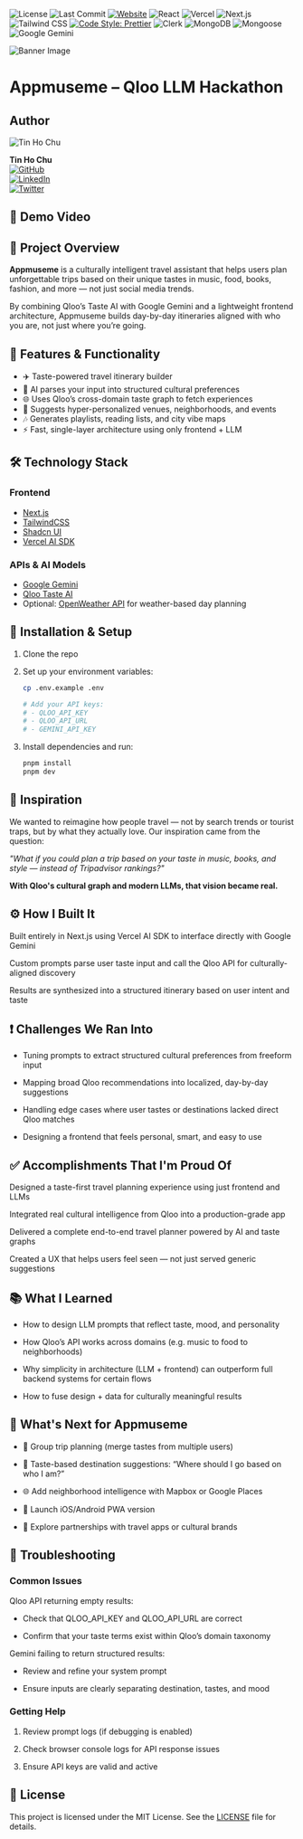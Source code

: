 ![License](https://img.shields.io/github/license/tinhochu/qloo-llm-hackathon-2025) ![Last Commit](https://img.shields.io/github/last-commit/tinhochu/qloo-llm-hackathon-2025) [![Website](https://img.shields.io/website?url=https%3A%2F%appmuseme.vercel.app)](https://appmuse.vercel.app) ![React](https://img.shields.io/badge/Frontend-React-blue?logo=react)
![Vercel](https://img.shields.io/badge/Hosting-Vercel-blue) ![Next.js](https://img.shields.io/badge/Framework-Next.js-000?logo=next.js) ![Tailwind CSS](https://img.shields.io/badge/Styling-TailwindCSS-38B2AC?logo=tailwind-css) [![Code Style: Prettier](https://img.shields.io/badge/code_style-prettier-ff69b4.svg)](https://prettier.io/) ![Clerk](https://img.shields.io/badge/Authentication-Clerk-blue?logo=clerk) ![MongoDB](https://img.shields.io/badge/Database-MongoDB-blue?logo=mongodb) ![Mongoose](https://img.shields.io/badge/Database-Mongoose-blue?logo=mongoose) ![Google Gemini](https://img.shields.io/badge/AI-Google%20Gemini-blue?logo=google-gemini)

![Banner Image](https://github.com/user-attachments/assets/7104e150-eaf6-4d8b-aabe-a6ba614a6810)

# Appmuseme – Qloo LLM Hackathon

## Author

![Tin Ho Chu](https://github.com/tinhochu.png?size=50)

**Tin Ho Chu**  
[![GitHub](https://img.shields.io/badge/GitHub-@tinhochu-181717?logo=github)](https://github.com/tinhochu)  
[![LinkedIn](https://img.shields.io/badge/LinkedIn-Tin_Ho_Chu-blue?logo=linkedIn)](https://linkedin.com/in/tinhochu)  
[![Twitter](https://img.shields.io/badge/@tinhochu-000000?logo=x)](https://x.com/tinhochu)

## 🎥 Demo Video

<!-- Insert demo video link once uploaded -->

## 🚀 Project Overview

**Appmuseme** is a culturally intelligent travel assistant that helps users plan unforgettable trips based on their unique tastes in music, food, books, fashion, and more — not just social media trends.

By combining Qloo’s Taste AI with Google Gemini and a lightweight frontend architecture, Appmuseme builds day-by-day itineraries aligned with who you are, not just where you’re going.

## 🧠 Features & Functionality

- ✈️ Taste-powered travel itinerary builder
- 🧬 AI parses your input into structured cultural preferences
- 🌐 Uses Qloo’s cross-domain taste graph to fetch experiences
- 📍 Suggests hyper-personalized venues, neighborhoods, and events
- 🎶 Generates playlists, reading lists, and city vibe maps
- ⚡ Fast, single-layer architecture using only frontend + LLM

## 🛠️ Technology Stack

### Frontend

- [Next.js](https://nextjs.org)
- [TailwindCSS](https://tailwindcss.com)
- [Shadcn UI](https://ui.shadcn.com)
- [Vercel AI SDK](https://vercel.com/blog/introducing-the-vercel-ai-sdk)

### APIs & AI Models

- [Google Gemini](https://developers.google.com/gemini)
- [Qloo Taste AI](https://qloo.com/)
- Optional: [OpenWeather API](https://openweathermap.org/) for weather-based day planning

## 📡 Installation & Setup

1. Clone the repo

2. Set up your environment variables:

   ```bash
   cp .env.example .env

   # Add your API keys:
   # - QLOO_API_KEY
   # - QLOO_API_URL
   # - GEMINI_API_KEY
   ```

3. Install dependencies and run:
   ```bash
   pnpm install
   pnpm dev
   ```

## 🧠 Inspiration

We wanted to reimagine how people travel — not by search trends or tourist traps, but by what they actually love. Our inspiration came from the question:

_"What if you could plan a trip based on your taste in music, books, and style — instead of Tripadvisor rankings?"_

**With Qloo's cultural graph and modern LLMs, that vision became real.**

## ⚙️ How I Built It

Built entirely in Next.js using Vercel AI SDK to interface directly with Google Gemini

Custom prompts parse user taste input and call the Qloo API for culturally-aligned discovery

Results are synthesized into a structured itinerary based on user intent and taste

## ❗ Challenges We Ran Into

- Tuning prompts to extract structured cultural preferences from freeform input

- Mapping broad Qloo recommendations into localized, day-by-day suggestions

- Handling edge cases where user tastes or destinations lacked direct Qloo matches

- Designing a frontend that feels personal, smart, and easy to use

## ✅ Accomplishments That I'm Proud Of

Designed a taste-first travel planning experience using just frontend and LLMs

Integrated real cultural intelligence from Qloo into a production-grade app

Delivered a complete end-to-end travel planner powered by AI and taste graphs

Created a UX that helps users feel seen — not just served generic suggestions

## 📚 What I Learned

- How to design LLM prompts that reflect taste, mood, and personality

- How Qloo’s API works across domains (e.g. music to food to neighborhoods)

- Why simplicity in architecture (LLM + frontend) can outperform full backend systems for certain flows

- How to fuse design + data for culturally meaningful results

## 🔮 What's Next for Appmuseme

- 👫 Group trip planning (merge tastes from multiple users)

- 🧳 Taste-based destination suggestions: “Where should I go based on who I am?”

- 🌐 Add neighborhood intelligence with Mapbox or Google Places

- 📱 Launch iOS/Android PWA version

- 💼 Explore partnerships with travel apps or cultural brands

## 🔧 Troubleshooting

### Common Issues

Qloo API returning empty results:

- Check that QLOO_API_KEY and QLOO_API_URL are correct

- Confirm that your taste terms exist within Qloo’s domain taxonomy

Gemini failing to return structured results:

- Review and refine your system prompt

- Ensure inputs are clearly separating destination, tastes, and mood

### Getting Help

1. Review prompt logs (if debugging is enabled)

1. Check browser console logs for API response issues

1. Ensure API keys are valid and active

## 📝 License

This project is licensed under the MIT License. See the [LICENSE](LICENSE) file for details.
